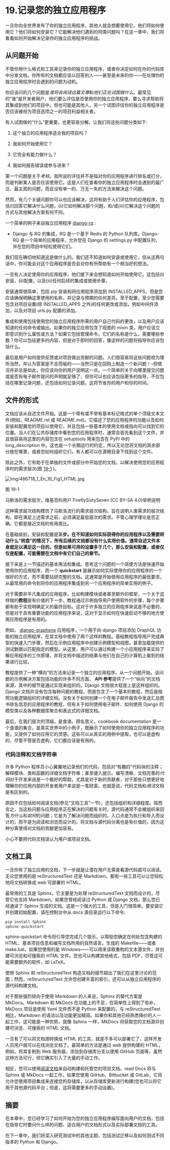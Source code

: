 # 19.记录您的独立应用程序

一旦你向全世界发布了你的独立应用程序，其他人就会想要使用它。他们将如何使用它？他们将如何安装它？它能解决他们遇到的同类问题吗？在这一章中，我们将看看如何开始解决记录你的独立应用程序的挑战。

## 从问题开始

不管你用什么格式和工具来记录你的独立应用程序，或者你决定如何在你的代码库中分发文档，你所有的文档都应该以回答别人——甚至是未来的你——在处理你的独立应用程序时会遇到的问题为动机。

你应该问的几个问题是*谁将会阅读这篇文章*和*他们正在试图做什么*。最常见的“谁”是开发者用户，他们要么评估是否使用你的独立应用程序，要么寻求帮助将其集成到他们的项目中。但也可能是其他人，另一个试图评估你的独立应用程序是否应该被视为项目选项之一的项目利益相关者。

有人试图做的“什么”更重要，也更容易分解。让我们将这些问题分类如下:

1.  这个独立的应用程序适合我的项目吗？

2.  我如何开始使用它？

3.  它完全有能力做什么？

4.  我如何报告错误或参与进来？

第一个问题是关于*考核*。我所说的评估并不是指对你的应用程序进行排名或打分，而是判断某人是否应该使用它。这是人们在查看你的独立应用程序时会遇到的最广泛、最主观的问题，而且没有单一的、万无一失的方法来解决这个问题。

然而，有几个关键问题你可以也应该解决，这将有助于人们评估你的应用程序，包括(I)回答它解决什么问题，(ii)它如何解决那个问题，和/或(iii)它解决这个问题的方式与其他解决方案有何不同。

一个简单的例子来自独立应用程序 [django-rq](https://github.com/rq/django-rq) :

*   Django 与 RQ 的集成，RQ 是一个基于 Redis 的 Python 队列库。Django-RQ 是一个简单的应用程序，允许您在 Django 的 settings.py 中配置队列，并在您的项目中轻松使用它们。

我们现在确切地知道这是做什么的。我们还不知道如何安装或使用它，但从这两句话中，你可能会对这个应用程序是否会对你有所帮助有一个相当好的想法。

一旦有人决定使用你的应用程序，他们接下来会想知道如何开始使用它。这包括(I)安装，(ii)配置，以及(iii)任何后续的集成或使用步骤。

安装通常很简单，包括 pip 安装和将应用程序添加到 INSTALLED_APPS，但是您应该确保明确这里使用的名称，并记录与预期的任何差异。至于配置，至少您需要包含对项目设置(除 INSTALLED_APPS 之外)的任何更改或添加，例如中间件添加，以及对项目 urls.py 配置的添加。

集成和使用包括使用您的独立应用程序所需的用户自己代码的更改，以及用户应该知道的任何命令或输出。如果你的独立应用包含了视图的 mixin 类，用户应该立即意识到什么属性或方法？如果它包括管理命令，它们的名称是什么，需要哪些参数？你可以包括更多的内容，但是对于即时的回答，像这样的问题将指导你应该包括什么。

最后是用户如何提供反馈或对项目做出贡献的问题。人们很容易将这些问题视为理所当然，并认为答案是不言而喻的——当然只是在回购上制造一个新问题！–但情况并非总是如此，你应该向你的用户说明这一点。一个简单的关于向哪里提交问题或是否有电子邮件提问的声明就足够了，但你可以也应该包括更多的指导，不仅包括在哪里记录问题，还包括如何记录问题。这将节省你的用户和你的时间。

## 文件的形式

文档应该从自述文件开始。这是一个带有或不带有基本标记格式的单个顶级文本文件(例如，README.rst 或 README.md)。它描述了您的应用程序的功能以及如何安装和配置您的项目以使用它，并且包括一些基本的使用文档或指向可以找到它的位置。当人们在公共存储库中看到您的应用程序时，通常会首先看到这个文件，并且很容易将这里的内容包含在 setuptools 用来包含在 PyPI 中的 long_description 中。这也是一个长期运行的约定，所以无论您将文档的其余部分放在哪里，或者您如何组织它们，有人都可以在源根目录下找到这个文件。

除此之外，它有助于在单独的文件或部分中开始您的文档，以解决使用您的应用程序时的需求层次(图 [19-1](#Fig1) )。

![img/486718_1_En_19_Fig1_HTML.jpg](img/486718_1_En_19_Fig1_HTML.jpg)

图 19-1

马斯洛的需求层次，维基百科用户 FireflySixtySeven (CC BY-SA 4.0)举例说明

这种需求层次结构模仿了马斯洛流行的需求层次结构，旨在说明人类需求的层次结构，即在满足上述需求之前，必须满足最低层次的需求。不管心理学理论是否正确，它都是接近文档的有用类比。

在基础级别，安装和配置是第**步。在不知道如何实际获得你的应用程序以及需要转动什么“转盘”的情况下，所有后续的文档都没有什么实用价值。通常自述文件本身就足以满足这一目的，但是如果可用的设置多于几个，那么安装和配置，或者仅仅是配置，可能需要在文档中有它们自己的章节。**

接下来是上一节描述的基本用法和集成。思考这个问题的一个简便方法是快速开始使用你的应用程序，而一个 **quickstart** 是展示如何实际使用你的应用程序的一个很好的方式，而不需要钻研完整的文档。这通常是开始使用应用程序的最低要求，从最常用的命令到将你的应用程序集成到另一个应用程序的简单实用的例子。

对于需要非平凡集成的应用程序，比如构建模块或者甚至额外的框架，一个关于这样做的**教程**是有价值的下一步。教程通过示例指导用户使用软件的步骤，每个步骤都有助于实现明确定义的最终目标。这对于许多独立的应用程序来说是不必要的，但是对于具有重要功能的应用程序来说，这对于显示如何在快速启动不够的地方使用应用程序是有用的。

例如， [django-graphene](https://docs.graphene-python.org/projects/django/en/latest/) 应用程序，一个用于向 django 项目添加 GraphQL 功能的独立应用程序，在其文档中使用了两个这样的教程。基础教程指导用户完成典型的快速入门步骤，然后在示例应用程序中创建示例模型和视图，甚至加载提供的测试数据以匹配指定的模型。从这里，用户可以通过构建一个小应用程序来实际了解应用程序的工作原理，并将文档中描述的结果与他们在自己的计算机上看到的结果进行比较。

教程提供了一种“横向”的方法来记录一个独立的应用程序，从一个问题开始，该问题的示例解决方案包括功能的许多不同方面， **API 参考**提供了一个“纵向”的文档来源，其中的细节是通过实现来组织的。Django 文档很大程度上是这样组织的。Django 文档并没有包含每种问题的教程，而是包含了一个基本的教程，然后是按照功能逻辑组织的详细文档。没有关于如何创建一个在电子邮件报告中发送汇总图书排名信息的应用程序的教程，但有关于如何使用电子邮件、如何使用 Django 的模型类以及各种数据库聚合和表达式的详细文档。

最后，在我们层次的顶端，是食谱。顾名思义，cookbook documentation 是一个食谱的集合，是真实世界中的小例子，既展示了如何使用你的独立应用程序的功能，又提供了如何应用它的灵感。这些可以从真实的用例中提取，也可以是虚构的，尽管不管是否虚构，它们都应该是有用的。

### 代码注释和文档字符串

许多 Python 程序员小心翼翼地记录他们的代码，包括对“有趣的”代码块的注释；解释模块、类和函数的详细文档字符串；甚至键入提示。编写清晰、文档完善的*代码*对于开发来说是一个极好的帮助，尤其是对于新的贡献者，对于那些只想更好地理解你的应用内部的开发者用户来说是一笔财富。也就是说，代码文档和*用法*文档是有区别的。

原因不仅包括如何阅读文档(参见“文档工具”一节)，还包括组织和详细程度。简而言之，当这些问题与应用程序正在解决的问题有关时，源代码通常不会被组织来回答*为什么*和*如何*的问题；它是为了解决问题而组织的。入口点是为执行和导入而设计的，而不是为阅读和浏览而设计的。将文档与源代码分离也是有价值的，因为这种分离使得对文档的贡献更加容易。

小心不要把代码文档误认为用户或项目文档。

## 文档工具

一旦你有了独立应用的文档，下一步就是让潜在用户无需查看源代码就可以阅读。无论您使用的是 reStructuredText 还是 Markdown，都有一些工具可以让您轻松地将文档转换成 web 可部署的 HTML。

最常用的工具是 Sphinx，它主要是为处理 reStructuredText 文档而设计的，尽管它也支持 Markdown。如果您曾经阅读过 Python 或 Django 文档，那么您已经通读了 Sphinx 生成的文档。这是一个强大的工具，但是入门很简单。要安装它并创建初始配置，请在控制台中从 docs 源目录运行以下命令:

```py
pip install Sphinx
sphinx-quickstart

```

sphinx-quickstart 命令将引导您完成几个提示，以帮助您确定在何处包含构建的 HTML、基本项目信息和编写文档所用的自然语言。生成的 Makefile——或者 make.bat，如果您使用的是 Windows——可以用来读取重构的文本源文件，并创建可浏览和可搜索的 HTML 文件。您也可以构建其他格式，包括 PDF，尽管这可能需要额外的软件，如 LaTeX。

使用 Sphinx 和 reStructuredText 构造文档的细节超出了我们在这里讨论的范围；然而，reStructuredText 允许您创建丰富的索引，还可以从独立应用程序的源代码构建文档。

对于那些强烈倾向于使用 Markdown 的人来说，Sphinx 的替代方案是 MkDocs。Markdown 和 MkDocs 在功能上的不足，在简单性上得到了弥补。MkDocs 项目是使用 Yaml 文件而不是 Python 来配置的，与 reStructuredText 相比，Markdown 的语法以及功能更加精简。如果你和其他已经熟悉降价的人一起工作，这可能是一种优势。就像 Sphinx 一样，MkDocs 将获取您的文档源并创建可浏览、可搜索的 HTML 文档。

一旦有了可以将文档源转换成 HTML 的工具，就差不多可以部署它了，这样开发人员用户就可以在线浏览文档了。最简单的方法是通过 web 提供构建的 HTML，例如，将其复制到 Web 服务器，添加到存储库分支以使用 GitHub 页面等。虽然这种方法可行，但它确实引入了大量的手动工作。

相反，您可以使用[阅读文档](https://readthedocs.org/)来自动构建和托管您的项目文档。read Docs 将与 Sphinx 或 MkDocs 一起工作，如果您使用 GitHub、Bitbucket 或 GitLab，它将允许您使用项目集成来连接您的存储库，以从存储库更新进行构建(您也可以将它用于其他源代码平台；但是，这将需要更多的手动设置)。

## 摘要

在本章中，您已经学习了如何开始为您的独立应用程序编写面向用户的文档，包括在指导它时要问什么样的问题、适合用户的文档形式以及实际部署文档的工具。

在下一章中，我们将深入研究测试中的其他主题，包括测试迁移以及如何测试不同版本的 Python 和 Django。